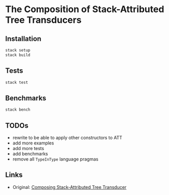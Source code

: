 # The Composition of Stack-Attributed Tree Transducers

## Installation

```bash
stack setup
stack build
```

## Tests

```bash
stack test
```

## Benchmarks

```bash
stack bench
```

## TODOs

* rewrite to be able to apply other constructors to ATT
* add more examples
* add more tests
* add benchmarks
* remove all `TypeInType` language pragmas

## Links

* Original: [Composing Stack-Attributed Tree Transducer](https://link.springer.com/article/10.1007/s00224-008-9125-y)
